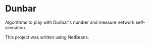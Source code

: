 # Dunbar
Algorithms to play with Dunbar's number and measure network self-alienation.  

This project was written using NetBeans.  
